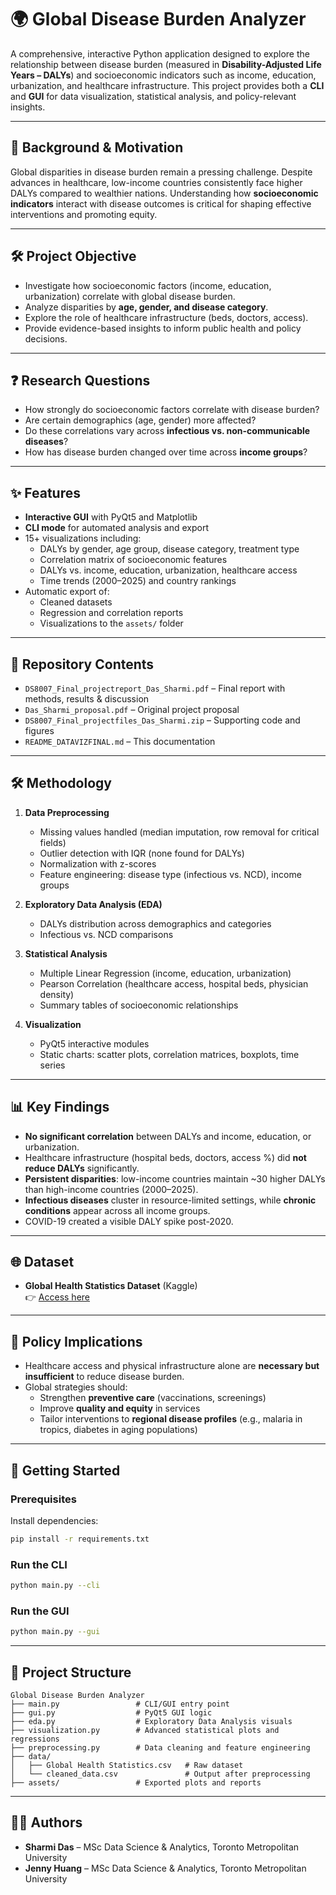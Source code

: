 # 🌍 Global Disease Burden Analyzer  

A comprehensive, interactive Python application designed to explore the relationship between disease burden (measured in **Disability-Adjusted Life Years – DALYs**) and socioeconomic indicators such as income, education, urbanization, and healthcare infrastructure. This project provides both a **CLI** and **GUI** for data visualization, statistical analysis, and policy-relevant insights.  

---

## 📖 Background & Motivation  
Global disparities in disease burden remain a pressing challenge. Despite advances in healthcare, low-income countries consistently face higher DALYs compared to wealthier nations. Understanding how **socioeconomic indicators** interact with disease outcomes is critical for shaping effective interventions and promoting equity.  

---

## 🛠 Project Objective  
- Investigate how socioeconomic factors (income, education, urbanization) correlate with global disease burden.  
- Analyze disparities by **age, gender, and disease category**.  
- Explore the role of healthcare infrastructure (beds, doctors, access).  
- Provide evidence-based insights to inform public health and policy decisions.  

---

## ❓ Research Questions  
- How strongly do socioeconomic factors correlate with disease burden?  
- Are certain demographics (age, gender) more affected?  
- Do these correlations vary across **infectious vs. non-communicable diseases**?  
- How has disease burden changed over time across **income groups**?  

---

## ✨ Features  
- **Interactive GUI** with PyQt5 and Matplotlib  
- **CLI mode** for automated analysis and export  
- 15+ visualizations including:  
  - DALYs by gender, age group, disease category, treatment type  
  - Correlation matrix of socioeconomic features  
  - DALYs vs. income, education, urbanization, healthcare access  
  - Time trends (2000–2025) and country rankings  
- Automatic export of:  
  - Cleaned datasets  
  - Regression and correlation reports  
  - Visualizations to the `assets/` folder  

---

## 📂 Repository Contents  
- `DS8007_Final_projectreport_Das_Sharmi.pdf` – Final report with methods, results & discussion  
- `Das_Sharmi_proposal.pdf` – Original project proposal  
- `DS8007_Final_projectfiles_Das_Sharmi.zip` – Supporting code and figures  
- `README_DATAVIZFINAL.md` – This documentation  

---

## 🛠 Methodology  
1. **Data Preprocessing**  
   - Missing values handled (median imputation, row removal for critical fields)  
   - Outlier detection with IQR (none found for DALYs)  
   - Normalization with z-scores  
   - Feature engineering: disease type (infectious vs. NCD), income groups  

2. **Exploratory Data Analysis (EDA)**  
   - DALYs distribution across demographics and categories  
   - Infectious vs. NCD comparisons  

3. **Statistical Analysis**  
   - Multiple Linear Regression (income, education, urbanization)  
   - Pearson Correlation (healthcare access, hospital beds, physician density)  
   - Summary tables of socioeconomic relationships  

4. **Visualization**  
   - PyQt5 interactive modules  
   - Static charts: scatter plots, correlation matrices, boxplots, time series  

---

## 📊 Key Findings  
- **No significant correlation** between DALYs and income, education, or urbanization.  
- Healthcare infrastructure (hospital beds, doctors, access %) did **not reduce DALYs** significantly.  
- **Persistent disparities**: low-income countries maintain ~30 higher DALYs than high-income countries (2000–2025).  
- **Infectious diseases** cluster in resource-limited settings, while **chronic conditions** appear across all income groups.  
- COVID-19 created a visible DALY spike post-2020.  

---

## 🌐 Dataset  
- **Global Health Statistics Dataset** (Kaggle)  
  👉 [Access here](https://www.kaggle.com/datasets/malaiarasugraj/global-health-statistics/data)  

---

## 🎯 Policy Implications  
- Healthcare access and physical infrastructure alone are **necessary but insufficient** to reduce disease burden.  
- Global strategies should:  
  - Strengthen **preventive care** (vaccinations, screenings)  
  - Improve **quality and equity** in services  
  - Tailor interventions to **regional disease profiles** (e.g., malaria in tropics, diabetes in aging populations)  

---

## 🚀 Getting Started  

### Prerequisites  
Install dependencies:  
```bash
pip install -r requirements.txt
```  

### Run the CLI  
```bash
python main.py --cli
```  

### Run the GUI  
```bash
python main.py --gui
```  

---

## 📂 Project Structure  
```
Global Disease Burden Analyzer
├── main.py                 # CLI/GUI entry point
├── gui.py                  # PyQt5 GUI logic
├── eda.py                  # Exploratory Data Analysis visuals
├── visualization.py        # Advanced statistical plots and regressions
├── preprocessing.py        # Data cleaning and feature engineering
├── data/
│   ├── Global Health Statistics.csv   # Raw dataset
│   └── cleaned_data.csv               # Output after preprocessing
├── assets/                 # Exported plots and reports
```

---

## 👩‍💻 Authors  
- **Sharmi Das** – MSc Data Science & Analytics, Toronto Metropolitan University  
- **Jenny Huang** – MSc Data Science & Analytics, Toronto Metropolitan University  
